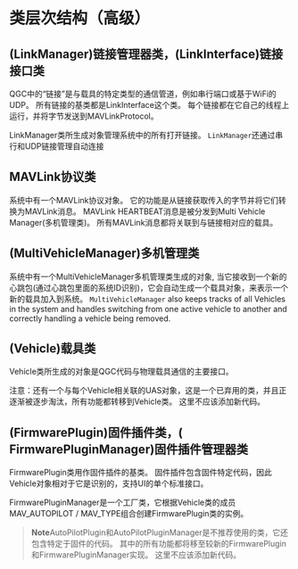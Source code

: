 # 类层次结构（高级）

## (LinkManager)链接管理器类，(LinkInterface)链接接口类

QGC中的“链接”是与载具的特定类型的通信管道，例如串行端口或基于WiFi的UDP。 所有链接的基类都是LinkInterface这个类。 每个链接都在它自己的线程上运行，并将字节发送到MAVLinkProtocol。

LinkManager类所生成对象管理系统中的所有打开链接。 `LinkManager`还通过串行和UDP链接管理自动连接

## MAVLink协议类

系统中有一个MAVLink协议对象。 它的功能是从链接获取传入的字节并将它们转换为MAVLink消息。 MAVLink HEARTBEAT消息是被分发到Multi Vehicle Manager(多机管理类)。 所有MAVLink消息都将关联到与链接相对应的载具。

## (MultiVehicleManager)多机管理类

系统中有一个MultiVehicleManager多机管理类生成的对象, 当它接收到一个新的心跳包(通过心跳包里面的系统ID识别)，它会自动生成一个载具对象，来表示一个新的载具加入到系统。 `MultiVehicleManager` also keeps tracks of all Vehicles in the system and handles switching from one active vehicle to another and correctly handling a vehicle being removed.

## (Vehicle)载具类

Vehicle类所生成的对象是QGC代码与物理载具通信的主要接口。

注意：还有一个与每个Vehicle相关联的UAS对象，这是一个已弃用的类，并且正逐渐被逐步淘汰，所有功能都转移到Vehicle类。 这里不应该添加新代码。

## (FirmwarePlugin)固件插件类，( FirmwarePluginManager)固件插件管理器类

FirmwarePlugin类用作固件插件的基类。 固件插件包含固件特定代码，因此Vehicle对象相对于它是识别的，支持UI的单个标准接口。

FirmwarePluginManager是一个工厂类，它根据Vehicle类的成员MAV_AUTOPILOT / MAV_TYPE组合创建FirmwarePlugin类的实例。

> **Note**AutoPilotPlugin和AutoPilotPluginManager是不推荐使用的类，它还包含特定于固件的代码。 其中的所有功能都将移至较新的FirmwarePlugin和FirmwarePluginManager实现。 这里不应该添加新代码。